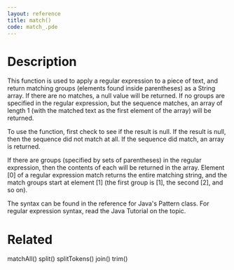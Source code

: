 ```yaml
---
layout: reference
title: match()
code: match_.pde
---
```


# Description

This function is used to apply a regular expression to a piece of text, and return matching groups (elements found inside parentheses) as a String array. If there are no matches, a null value will be returned. If no groups are specified in the regular expression, but the sequence matches, an array of length 1 (with the matched text as the first element of the array) will be returned.

To use the function, first check to see if the result is null. If the result is null, then the sequence did not match at all. If the sequence did match, an array is returned.

If there are groups (specified by sets of parentheses) in the regular expression, then the contents of each will be returned in the array. Element [0] of a regular expression match returns the entire matching string, and the match groups start at element [1] (the first group is [1], the second [2], and so on).

The syntax can be found in the reference for Java's Pattern class. For regular expression syntax, read the Java Tutorial on the topic.

# Related

matchAll()
split()
splitTokens()
join()
trim()
